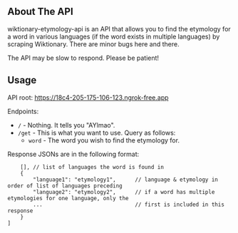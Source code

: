 <a name="readme-top"></a>

## About The API

wiktionary-etymology-api is an API that allows you to find the etymology for a word in various languages (if the word exists in multiple languages) by scraping Wiktionary. There are minor bugs here and there.

The API may be slow to respond. Please be patient!


## Usage

API root: https://18c4-205-175-106-123.ngrok-free.app

Endpoints:
- `/` - Nothing. It tells you "AYlmao".
- `/get` - This is what you want to use. Query as follows:
    - `word` - The word you wish to find the etymology for.

Response JSONs are in the following format:
```[
    [], // list of languages the word is found in
    {
        "language1": "etymology1",      // language & etymology in order of list of languages preceding
        "language2": "etymology2",      // if a word has multiple etymologies for one language, only the
        ...                             // first is included in this response
    }
]
```